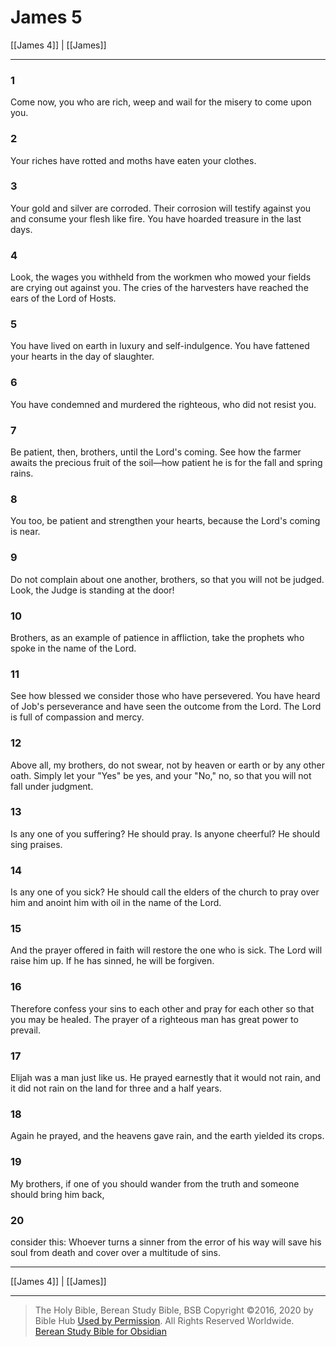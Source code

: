 # James 5

[[James 4]] | [[James]]

---

### 1
Come now, you who are rich, weep and wail for the misery to come upon you.

### 2
Your riches have rotted and moths have eaten your clothes.

### 3
Your gold and silver are corroded. Their corrosion will testify against you and consume your flesh like fire. You have hoarded treasure in the last days.

### 4
Look, the wages you withheld from the workmen who mowed your fields are crying out against you. The cries of the harvesters have reached the ears of the Lord of Hosts.

### 5
You have lived on earth in luxury and self-indulgence. You have fattened your hearts in the day of slaughter.

### 6
You have condemned and murdered the righteous, who did not resist you.

### 7
Be patient, then, brothers, until the Lord's coming. See how the farmer awaits the precious fruit of the soil—how patient he is for the fall and spring rains.

### 8
You too, be patient and strengthen your hearts, because the Lord's coming is near.

### 9
Do not complain about one another, brothers, so that you will not be judged. Look, the Judge is standing at the door!

### 10
Brothers, as an example of patience in affliction, take the prophets who spoke in the name of the Lord.

### 11
See how blessed we consider those who have persevered. You have heard of Job's perseverance and have seen the outcome from the Lord. The Lord is full of compassion and mercy.

### 12
Above all, my brothers, do not swear, not by heaven or earth or by any other oath. Simply let your "Yes" be yes, and your "No," no, so that you will not fall under judgment.

### 13
Is any one of you suffering? He should pray. Is anyone cheerful? He should sing praises.

### 14
Is any one of you sick? He should call the elders of the church to pray over him and anoint him with oil in the name of the Lord.

### 15
And the prayer offered in faith will restore the one who is sick. The Lord will raise him up. If he has sinned, he will be forgiven.

### 16
Therefore confess your sins to each other and pray for each other so that you may be healed. The prayer of a righteous man has great power to prevail.

### 17
Elijah was a man just like us. He prayed earnestly that it would not rain, and it did not rain on the land for three and a half years.

### 18
Again he prayed, and the heavens gave rain, and the earth yielded its crops.

### 19
My brothers, if one of you should wander from the truth and someone should bring him back,

### 20
consider this: Whoever turns a sinner from the error of his way will save his soul from death and cover over a multitude of sins.

---

[[James 4]] | [[James]]

---

> The Holy Bible, Berean Study Bible, BSB
> Copyright &copy;2016, 2020 by Bible Hub
> [Used by Permission](https://berean.bible/terms.htm). All Rights Reserved Worldwide.
> [Berean Study Bible for Obsidian](https://github.com/gapmiss/berean-study-bible-for-obsidian)</small>

